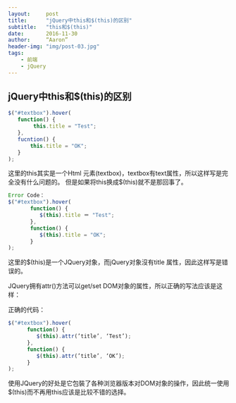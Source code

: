 ```yaml
---
layout:     post
title:      "jQuery中this和$(this)的区别"
subtitle:   "this和$(this)"
date:       2016-11-30
author:     “Aaron”
header-img: "img/post-03.jpg"
tags:
    - 前端
    - jQuery
---
```


## jQuery中this和$(this)的区别

```js
$("#textbox").hover(
   function() {
        this.title = "Test";
   },
   fucntion() {
       this.title = "OK";
   }
);
```

   这里的this其实是一个Html 元素(textbox)，textbox有text属性，所以这样写是完全没有什么问题的。
但是如果将this换成$(this)就不是那回事了。

```js
Error Code：
$("#textbox").hover(
       function() {
          $(this).title ＝ "Test";
       },
       function() {
          $(this).title = "OK";
       }
);
```

这里的$(this)是一个JQuery对象，而jQuery对象沒有title 属性，因此这样写是错误的。

JQuery拥有attr()方法可以get/set DOM对象的属性，所以正确的写法应该是这样：

正确的代码：

```js
$("#textbox").hover(
      function() {
         $(this).attr(’title’, ‘Test’);
      },
      function() {
         $(this).attr(’title’, ‘OK’);
      }
);
```

使用JQuery的好处是它包裝了各种浏览器版本对DOM对象的操作，因此统一使用$(this)而不再用this应该是比较不错的选择。
